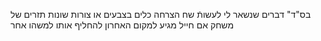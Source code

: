 בס"ד"
דברים שנשאר לי לעשותֿ
שח
הצרחה
כלים בצבעים או צורות שונות
תזרים של משחק
אם חייל מגיע למקום האחרון להחליף אותו למשהו אחר

